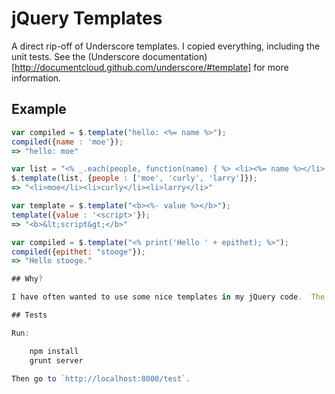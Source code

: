 # jQuery Templates

A direct rip-off of Underscore templates.  I copied everything, including the unit tests.  See the (Underscore documentation)[http://documentcloud.github.com/underscore/#template] for more information.

## Example

```javascript
var compiled = $.template("hello: <%= name %>");
compiled({name : 'moe'});
=> "hello: moe"

var list = "<% _.each(people, function(name) { %> <li><%= name %></li> <% }); %>";
$.template(list, {people : ['moe', 'curly', 'larry']});
=> "<li>moe</li><li>curly</li><li>larry</li>"

var template = $.template("<b><%- value %></b>");
template({value : '<script>'});
=> "<b>&lt;script&gt;</b>"

var compiled = $.template("<% print('Hello ' + epithet); %>");
compiled({epithet: "stooge"});
=> "Hello stooge."

## Why?

I have often wanted to use some nice templates in my jQuery code.  The "official" templates that were to be included with jQuery were deprecated, and including two libraries with similar functionality is not good practice.  

## Tests

Run:

	npm install
	grunt server

Then go to `http://localhost:8000/test`.
